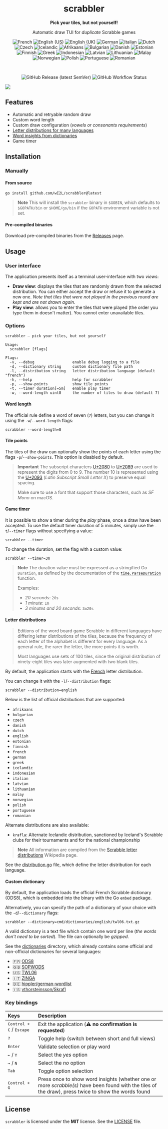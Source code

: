 <h1 align=center>scrabbler</h1>

<p align=center><b>Pick your tiles, but not yourself!</b></p>
<p align=center>Automatic draw TUI for <i>duplicate</i> Scrabble games</p>
<p align=center>
    <img alt="French" src="https://raw.githubusercontent.com/Yummygum/flagpack-core/main/svg/m/FR.svg">
    <img alt="English (US)" src="https://raw.githubusercontent.com/Yummygum/flagpack-core/main/svg/m/US.svg">
    <img alt="English (UK)" src="https://raw.githubusercontent.com/Yummygum/flagpack-core/main/svg/m/GB-NIR.svg">
    <img alt="German" src="https://raw.githubusercontent.com/Yummygum/flagpack-core/main/svg/m/DE.svg">
    <img alt="Italian" src="https://raw.githubusercontent.com/Yummygum/flagpack-core/main/svg/m/IT.svg">
    <img alt="Dutch" src="https://raw.githubusercontent.com/Yummygum/flagpack-core/main/svg/m/NL.svg">
    <img alt="Czech" src="https://raw.githubusercontent.com/Yummygum/flagpack-core/main/svg/m/CZ.svg">
    <img alt="Icelandic" src="https://raw.githubusercontent.com/Yummygum/flagpack-core/main/svg/m/IS.svg">
    <img alt="Afrikaans" src="https://raw.githubusercontent.com/Yummygum/flagpack-core/main/svg/m/ZA.svg">
    <img alt="Bulgarian" src="https://raw.githubusercontent.com/Yummygum/flagpack-core/main/svg/m/BG.svg">
    <img alt="Danish" src="https://raw.githubusercontent.com/Yummygum/flagpack-core/main/svg/m/DK.svg">
    <img alt="Estonian" src="https://raw.githubusercontent.com/Yummygum/flagpack-core/main/svg/m/EE.svg">
    <img alt="Finnish" src="https://raw.githubusercontent.com/Yummygum/flagpack-core/main/svg/m/FI.svg">
    <img alt="Greek" src="https://raw.githubusercontent.com/Yummygum/flagpack-core/main/svg/m/GR.svg">
    <img alt="Indonesian" src="https://raw.githubusercontent.com/Yummygum/flagpack-core/main/svg/m/ID.svg">
    <img alt="Latvian" src="https://raw.githubusercontent.com/Yummygum/flagpack-core/main/svg/m/LV.svg">
    <img alt="Lithuanian" src="https://raw.githubusercontent.com/Yummygum/flagpack-core/main/svg/m/LT.svg">
    <img alt="Malay" src="https://raw.githubusercontent.com/Yummygum/flagpack-core/main/svg/m/MY.svg">
    <img alt="Norwegian" src="https://raw.githubusercontent.com/Yummygum/flagpack-core/main/svg/m/NO.svg">
    <img alt="Polish" src="https://raw.githubusercontent.com/Yummygum/flagpack-core/main/svg/m/PL.svg">
    <img alt="Portuguese" src="https://raw.githubusercontent.com/Yummygum/flagpack-core/main/svg/m/PT.svg">
    <img alt="Romanian" src="https://raw.githubusercontent.com/Yummygum/flagpack-core/main/svg/m/RO.svg">
</p>
<br/>
<p align=center>
    <img alt="GitHub Release (latest SemVer)" src="https://img.shields.io/github/v/release/wI2L/scrabbler">
    <img alt="GitHub Workflow Status" src="https://img.shields.io/github/actions/workflow/status/wI2L/scrabbler/ci.yml">
</p>

![](https://github.com/wI2L/scrabbler/blob/master/scrabbler.gif)

## Features

- Automatic and retryable random draw
- Custom word length
- Custom draw configuration (*vowels or consonants requirements*)
- [Letter distributions for many languages](#letter-distributions)
- [Word insights from dictionaries](#custom-dictionary)
- Game timer

## Installation

### Manually

#### From source

```shell
go install github.com/wI2L/scrabbler@latest
```

> **Note**
> This will install the `scrabbler` binary in `$GOBIN`, which defaults to `$GOPATH/bin` or `$HOME/go/bin` if the `GOPATH` environment variable is not set.

#### Pre-compiled binaries

Download pre-compiled binaries from the [Releases](https://github.com/wI2L/scrabbler/releases) page.

## Usage

### User interface

The application presents itself as a terminal user-interface with two *views*:

- **Draw view**: displays the tiles that are randomly drawn from the selected distribution. You can either accept the draw or refuse it to generate a new one. *Note that tiles that were not played in the previous round are kept and are not drawn again.*
- **Play view**: allows you to enter the tiles that were played (the order you type them in doesn't matter). You cannot enter unavailable tiles.

### Options

```text
scrabbler — pick your tiles, but not yourself

Usage:
  scrabbler [flags]

Flags:
  -v, --debug                 enable debug logging to a file
  -d, --dictionary string     custom dictionary file path
  -l, --distribution string   letter distribution language (default "french")
  -h, --help                  help for scrabbler
  -p, --show-points           show tile points
  -t, --timer duration[=5m]   enable play timer
  -w, --word-length uint8     the number of tiles to draw (default 7)
```

#### Word length

The official rule define a word of seven (`7`) letters, but you can change it using the `-w`/`--word-length` flags:

```shell
scrabbler --word-length=8
```

#### Tile points

The tiles of the draw can optionally show the points of each letter using the flags `-p`/`--show-points`. This option is disabled by default.

> **Important**
> The subscript characters [U+2080](https://www.compart.com/en/unicode/U+2080) to [U+2089](https://www.compart.com/en/unicode/U+2089) are used to represent the digits from 0 to 9. The number 10 is represented using the [U+2093](https://www.compart.com/en/unicode/U+2093) (*Latin Subscript Small Letter X*) to preserve equal spacing.
>
> Make sure to use a font that support those characters, such as *SF Mono* on macOS.

#### Game timer

It is possible to show a timer during the *play* phase, once a draw have been accepted. To use the default timer duration of 5 minutes, simply use the `-t`/`--timer` flags without specifying a value:

```shell
scrabbler --timer
```

To change the duration, set the flag with a custom value:

```shell
scrabbler --timer=3m
```

> **Note**
> The duration value must be expressed as a stringified Go `Duration`, as defined by the documentation of the [`time.ParseDuration`](https://pkg.go.dev/time#ParseDuration) function.
>
> Examples:
>
> - *20 seconds*: `20s`
> - *1 minute*: `1m`
> - *3 minutes and 20 seconds*: `3m20s`

#### Letter distributions

> Editions of the word board game Scrabble in different languages have differing letter distributions of the tiles, because the frequency of each letter of the alphabet is different for every language. As a general rule, the rarer the letter, the more points it is worth.
>
> Most languages use sets of 100 tiles, since the original distribution of ninety-eight tiles was later augmented with two blank tiles.

By default, the application starts with the [French](https://en.wikipedia.org/wiki/Scrabble_letter_distributions#French) letter distribution.

You can change it with the `-l`/`--distribution` flags:

```shell
scrabbler --distribution=english
```

Below is the list of official distributions that are supported:

- `afrikaans`
- `bulgarian`
- `czech`
- `danish`
- `dutch`
- `english`
- `estonian`
- `finnish`
- `french`
- `german`
- `greek`
- `icelandic`
- `indonesian`
- `italian`
- `latvian`
- `lithuanian`
- `malay`
- `norwegian`
- `polish`
- `portuguese`
- `romanian`

Alternate distributions are also available:

- `krafla`: Alternate Icelandic distribution, sanctioned by Iceland's Scrabble clubs for their tournaments and for the national championship

> **Note**
> All information are compiled from the [Scrabble letter distributions](https://en.wikipedia.org/wiki/Scrabble_letter_distributions#Indonesian) Wikipedia page.

See the [distribution.go](https://github.com/wI2L/scrabbler/blob/master/cmd/distribution.go) file, which define the letter distribution for each language.

#### Custom dictionary

By default, the application loads the official French Scrabble dictionary (ODS8), which is embedded into the binary with the Go `embed` package.

Alternatively, you can specify the path of a dictionary of your choice with the `-d`/`--dictionary` flags:

```shell
scrabbler --dictionary=cmd/dictionaries/english/twl06.txt.gz
```

A valid dictionary is a text file which contain one word per line (*the words don't need to be sorted*). The file can optionally be *gzipped*.

See the [dictionaries](https://github.com/wI2L/scrabbler/tree/master/cmd/dictionaries) directory, which already contains some official and non-official dictionaries for several languages:

- :fr: [ODS8](https://en.wikipedia.org/wiki/L%27Officiel_du_jeu_Scrabble)
- :uk: [SOPWODS](https://en.wikipedia.org/wiki/Collins_Scrabble_Words)
- :us: [TWL06](https://en.wikipedia.org/wiki/NASPA_Word_List)
- :it: [ZINGA](https://www.listediparole.it/tutteleparole.txt)
- :de: [hippler/german-wordlist](https://github.com/hippler/german-wordlist)
- :iceland: [vthorsteinsson/Skrafl](https://github.com/vthorsteinsson/Skrafl)

### Key bindings

| Keys                                       | Description                                                                                                                                          |
|:-------------------------------------------|:-----------------------------------------------------------------------------------------------------------------------------------------------------|
| <kbd>Control + C</kbd> / <kbd>Escape</kbd> | Exit the application (:warning: **no confirmation is requested**)                                                                                    |
| <kbd>?</kbd>                               | Toggle help (switch between short and full views)                                                                                                    |
| <kbd>Enter</kbd>                           | Validate selection or play word                                                                                                                      |
| <kbd>←</kbd> / <kbd>Y</kbd>                | Select the *yes* option                                                                                                                              |
| <kbd>→</kbd> / <kbd>N</kbd>                | Select the *no* option                                                                                                                               |
| <kbd>Tab</kbd>                             | Toggle option selection                                                                                                                              |
| <kbd>Control + G</kbd>                     | Press once to show word insights (whether one or more *scrabble(s)* have been found with the tiles of the draw), press twice to show the words found |

## License

`scrabbler` is licensed under the **MIT** license. See the [LICENSE](LICENSE) file.